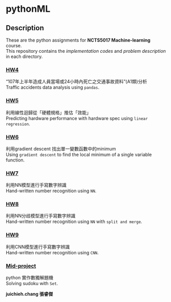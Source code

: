 # pythonML

## Description

These are the python assignments for **NCTS5017 Machine-learning** course.  
This repository contains the *implementation codes* and *problem description* in each directory.

### [HW4](https://github.com/juichiehchang/pythonML/blob/master/HW4.ipynb)

“107年上半年造成人員當場或24小時內死亡之交通事故資料”(A1類)分析  
Traffic accidents data analysis using `pandas`.  

### [HW5](https://github.com/juichiehchang/pythonML/blob/master/HW5.ipynb)

利用線性迴歸從「硬體規格」推估「效能」  
Predicting hardware performance with hardware spec using `linear regression`.  

### [HW6](https://github.com/juichiehchang/pythonML/blob/master/HW6.ipynb)

利用gradient descent 找出單一變數函數中的minimum  
Using `gradient descent` to find the local minimum of a single variable function.  

### [HW7](https://github.com/juichiehchang/pythonML/blob/master/HW7.ipynb)

利用NN模型進行手寫數字辨識  
Hand-written number recognition using `NN`.  

### [HW8](https://github.com/juichiehchang/pythonML/blob/master/HW8.ipynb)

利用NN分歧模型進行手寫數字辨識  
Hand-written number recognition using `NN` with `split and merge`.  

### [HW9](https://github.com/juichiehchang/pythonML/blob/master/HW9.ipynb)

利用CNN模型進行手寫數字辨識  
Hand-written number recognition using `CNN`.  

### [Mid-project](https://github.com/juichiehchang/pythonML/blob/master/Mid_project.ipynb)

python 實作數獨解題機  
Solving sudoku with `Set`.  

**juichieh.chang 張睿傑**
